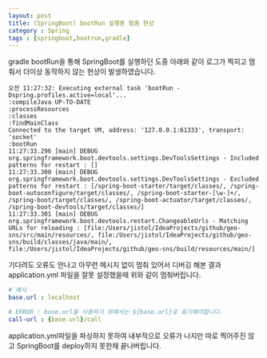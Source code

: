 ```yaml
---
layout: post
title: (SpringBoot) bootRun 실행중 멈춤 현상
category : Spring
tags : [springboot,bootrun,gradle]
---
```

gradle bootRun을 통해 SpringBoot를 실행하던 도중 아래와 같이 로그가 찍히고 멈춰서 더이상 동작하지 않는 현상이 발생하였습니다.

```console
오전 11:27:32: Executing external task 'bootRun -Dspring.profiles.active=local'...
:compileJava UP-TO-DATE
:processResources
:classes
:findMainClass
Connected to the target VM, address: '127.0.0.1:61333', transport: 'socket'
:bootRun
11:27:33.296 [main] DEBUG org.springframework.boot.devtools.settings.DevToolsSettings - Included patterns for restart : []
11:27:33.300 [main] DEBUG org.springframework.boot.devtools.settings.DevToolsSettings - Excluded patterns for restart : [/spring-boot-starter/target/classes/, /spring-boot-autoconfigure/target/classes/, /spring-boot-starter-[\w-]+/, /spring-boot/target/classes/, /spring-boot-actuator/target/classes/, /spring-boot-devtools/target/classes/]
11:27:33.301 [main] DEBUG org.springframework.boot.devtools.restart.ChangeableUrls - Matching URLs for reloading : [file:/Users/jistol/IdeaProjects/github/geo-sns/src/main/resources/, file:/Users/jistol/IdeaProjects/github/geo-sns/build/classes/java/main/, file:/Users/jistol/IdeaProjects/github/geo-sns/build/resources/main/]
```

기다려도 오류도 안나고 아무런 메시지 없이 멈춰 있어서 디버깅 해본 결과 application.yml 파일을 잘못 설정했을때 위와 같이 멈춰버립니다.

```yaml
# 예시
base.url : localhost

# ERROR : base.url을 사용하기 위해서는 ${base.url}로 표기해야합니다.
call-url : {base.url}/call
```

application.yml파일을 파싱하지 못하여 내부적으로 오류가 나지만 따로 찍어주진 않고 SpringBoot를 deploy하지 못한채 끝나버립니다.
